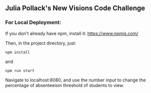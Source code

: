 ## Julia Pollack's New Visions Code Challenge
### For Local Deployment:
If you don't already have npm, install it: https://www.npmjs.com/

Then, in the project directory, just:
```
npm install
```
and
```
npm run start
```
Navigate to localhost:8080, and use the number input to change the percentage of absenteeism threshold of students to view.
